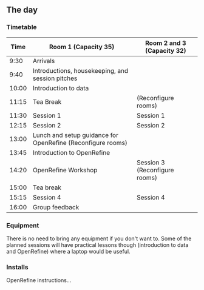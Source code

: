 The day
-------

### Timetable

| Time | Room 1 (Capacity 35) | Room 2 and 3 (Capacity 32)|
| ---- | ------ | ------ |
| 9:30 | Arrivals ||
| 9:40 | Introductions, housekeeping, and session pitches ||
| 10:00 | Introduction to data ||
| 11:15 | Tea Break | (Reconfigure rooms) |
| 11:30 | Session 1 | Session 1 |
| 12:15 | Session 2 | Session 2 |
| 13:00 | Lunch and setup guidance for OpenRefine (Reconfigure rooms) |
| 13:45 | Introduction to OpenRefine ||
| 14:20 | OpenRefine Workshop | Session 3 (Reconfigure rooms) |
| 15:00 | Tea break ||
| 15:15 | Session 4 | Session 4 |
| 16:00 | Group feedback ||

### Equipment

There is no need to bring any equipment if you don't want to. Some of the planned sessions will have practical lessons though (introduction to data and OpenRefine) where a laptop would be useful. 

### Installs

OpenRefine instructions...

